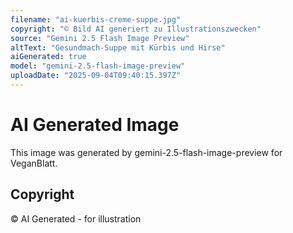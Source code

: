 ```yaml
---
filename: "ai-kuerbis-creme-suppe.jpg"
copyright: "© Bild AI generiert zu Illustrationszwecken"
source: "Gemini 2.5 Flash Image Preview"
altText: "Gesundmach-Suppe mit Kürbis und Hirse"
aiGenerated: true
model: "gemini-2.5-flash-image-preview"
uploadDate: "2025-09-04T09:40:15.397Z"
---
```


# AI Generated Image

This image was generated by gemini-2.5-flash-image-preview for VeganBlatt.

## Copyright
© AI Generated - for illustration
